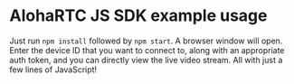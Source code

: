 # AlohaRTC JS SDK example usage

Just run `npm install` followed by `npm start`. A browser window will open.
Enter the device ID that you want to connect to, along with an appropriate auth
token, and you can directly view the live video stream. All with just a few
lines of JavaScript!
